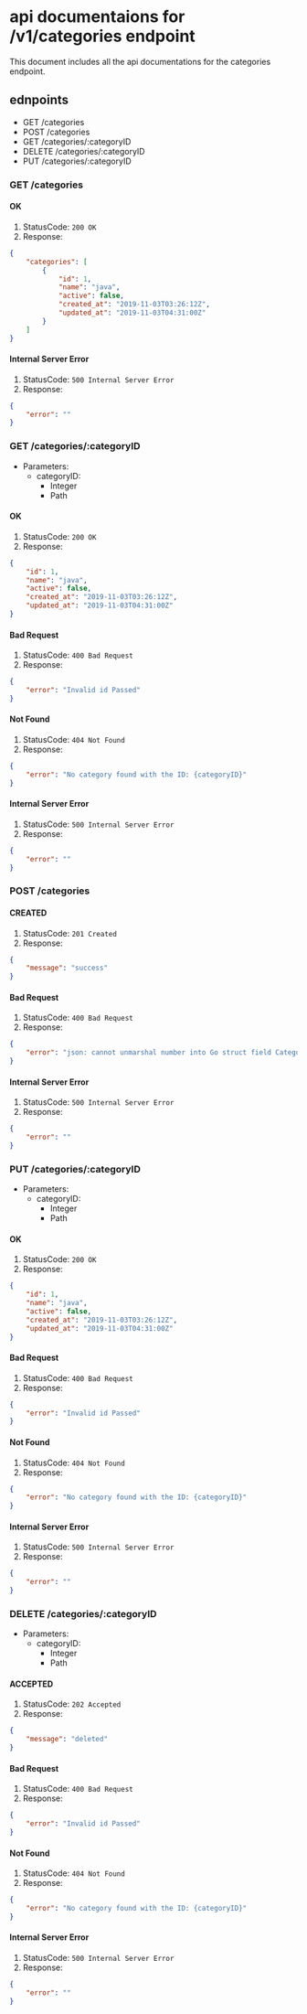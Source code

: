 # api documentaions for /v1/categories endpoint

This document includes all the api documentations for the categories endpoint. 

## ednpoints 

- GET /categories
- POST /categories
- GET /categories/:categoryID
- DELETE /categories/:categoryID
- PUT /categories/:categoryID

### GET /categories

#### OK
1. StatusCode: `200 OK` 
2. Response: 
```json
{
    "categories": [
        {
            "id": 1,
            "name": "java",
            "active": false,
            "created_at": "2019-11-03T03:26:12Z",
            "updated_at": "2019-11-03T04:31:00Z"
        }
    ]
}
```

#### Internal Server Error
1. StatusCode: `500 Internal Server Error` 
2. Response: 
```json
{
    "error": ""
}
```

### GET /categories/:categoryID
- Parameters: 
  - categoryID:
    - Integer
    - Path

#### OK
1. StatusCode: `200 OK` 
2. Response: 
```json
{
    "id": 1,
    "name": "java",
    "active": false,
    "created_at": "2019-11-03T03:26:12Z",
    "updated_at": "2019-11-03T04:31:00Z"
}
```

#### Bad Request
1. StatusCode: `400 Bad Request` 
2. Response: 
```json
{
    "error": "Invalid id Passed"
}
```

#### Not Found
1. StatusCode: `404 Not Found` 
2. Response: 
```json
{
    "error": "No category found with the ID: {categoryID}"
}
```

#### Internal Server Error
1. StatusCode: `500 Internal Server Error` 
2. Response: 
```json
{
    "error": ""
}
```

### POST /categories

#### CREATED
1. StatusCode: `201 Created` 
2. Response: 
```json
{
    "message": "success"
}
```

#### Bad Request
1. StatusCode: `400 Bad Request` 
2. Response: 
```json
{
    "error": "json: cannot unmarshal number into Go struct field Category.name of type string"
}
```

#### Internal Server Error
1. StatusCode: `500 Internal Server Error` 
2. Response: 
```json
{
    "error": ""
}
```

### PUT /categories/:categoryID
- Parameters: 
  - categoryID:
    - Integer
    - Path

#### OK
1. StatusCode: `200 OK` 
2. Response: 
```json
{
    "id": 1,
    "name": "java",
    "active": false,
    "created_at": "2019-11-03T03:26:12Z",
    "updated_at": "2019-11-03T04:31:00Z"
}
```

#### Bad Request
1. StatusCode: `400 Bad Request` 
2. Response: 
```json
{
    "error": "Invalid id Passed"
}
```

#### Not Found
1. StatusCode: `404 Not Found` 
2. Response: 
```json
{
    "error": "No category found with the ID: {categoryID}"
}
```

#### Internal Server Error
1. StatusCode: `500 Internal Server Error` 
2. Response: 
```json
{
    "error": ""
}
```

### DELETE /categories/:categoryID
- Parameters: 
  - categoryID:
    - Integer
    - Path

#### ACCEPTED
1. StatusCode: `202 Accepted` 
2. Response: 
```json
{
    "message": "deleted"
}
```

#### Bad Request
1. StatusCode: `400 Bad Request` 
2. Response: 
```json
{
    "error": "Invalid id Passed"
}
```

#### Not Found
1. StatusCode: `404 Not Found` 
2. Response: 
```json
{
    "error": "No category found with the ID: {categoryID}"
}
```

#### Internal Server Error
1. StatusCode: `500 Internal Server Error` 
2. Response: 
```json
{
    "error": ""
}
```

